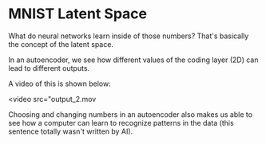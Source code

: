 # MNIST Latent Space 

What do neural networks learn inside of those numbers? That's basically the concept of the latent space. 

In an autoencoder, we see how different values of the coding layer (2D) can lead to different outputs. 

A video of this is shown below: 

<video src="output_2.mov
>

Choosing and changing numbers in an autoencoder also makes us able to see how a computer  can learn to recognize patterns in the data (this sentence
totally wasn't written by AI). 
